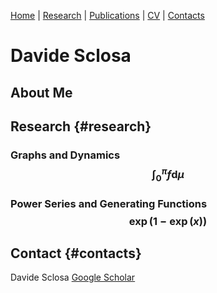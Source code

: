 [Home](#home) | [Research](#research) | [Publications](#publications) | [CV](#cv) | [Contacts](#contacts)



# Davide Sclosa

## About Me

## Research {#research}
### Graphs and Dynamics $$\int_0^\pi f \mathrm d \mu$$
### Power Series and Generating Functions $$\exp(1-\exp(x))$$


## Contact {#contacts}
Davide Sclosa
[Google Scholar]([https://www.example.com](https://scholar.google.com/citations?user=B392PEAAAAAJ&hl=en))











<script
  src="https://cdn.mathjax.org/mathjax/latest/MathJax.js?config=TeX-AMS-MML_HTMLorMML"
  type="text/javascript">
</script>





